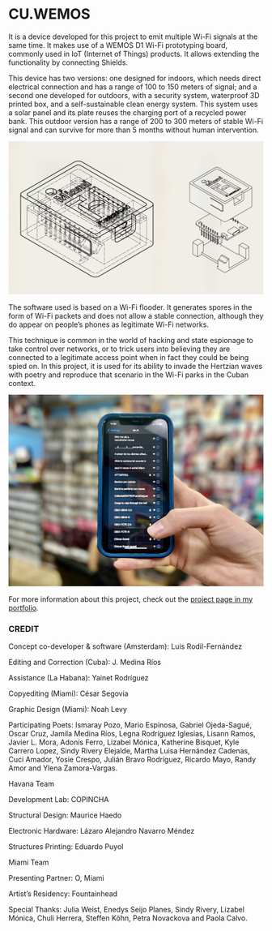 # CU.WEMOS

It is a device developed for this project to emit multiple Wi-Fi signals at the same time. It makes 
use of a WEMOS D1 Wi-Fi prototyping board, commonly used in IoT (Internet of Things) products. It 
allows extending the functionality by connecting Shields.

This device has two versions: one designed for indoors, which needs direct electrical connection and 
has a range of 100 to 150 meters of signal; and a second one developed for outdoors, with a security 
system, waterproof 3D printed box, and a self-sustainable clean energy system. This system uses a 
solar panel and its plate reuses the charging port of a recycled power bank. This outdoor version has 
a range of 200 to 300 meters of stable Wi-Fi signal and can survive for more than 5 months without 
human intervention.

![schematic](doc/Connectify_Free_Wi-Fi__poesia1__bw.png)

The software used is based on a Wi-Fi flooder. It generates spores in the form of Wi-Fi packets and 
does not allow a stable connection, although they do appear on people’s phones as legitimate Wi-Fi 
networks.

This technique is common in the world of hacking and state espionage to take control over networks, or 
to trick users into believing they are connected to a legitimate access point when in fact they could 
be being spied on. In this project, it is used for its ability to invade the Hertzian waves with 
poetry and reproduce that scenario in the Wi-Fi parks in the Cuban context. 

![photo1](doc/Connectify_Free_Wi-Fi__poesia3.jpg)


For more information about this project, check out the [project page in my 
portfolio](https://nestorsire.com/en/obra/__trashed-2/).


### CREDIT

Concept co-developer & software (Amsterdam): Luis Rodil-Fernández

Editing and Correction (Cuba): J. Medina Ríos

Assistance (La Habana): Yainet Rodríguez

Copyediting (Miami): César Segovia

Graphic Design (Miami): Noah Levy

Participating Poets: Ismaray Pozo, Mario Espinosa, Gabriel Ojeda-Sagué, Oscar Cruz, Jamila Medina 
Ríos, Legna Rodríguez Iglesias, Lisann Ramos, Javier L. Mora, Adonis Ferro, Lizabel Mónica, Katherine 
Bisquet, Kyle Carrero Lopez, Sindy Rivery Elejalde, Martha Luisa Hernández Cadenas, Cuci Amador, Yosie 
Crespo, Julián Bravo Rodríguez, Ricardo Mayo, Randy Amor and Ylena Zamora-Vargas.

Havana Team

Development Lab: COPINCHA

Structural Design: Maurice Haedo

Electronic Hardware: Lázaro Alejandro Navarro Méndez

Structures Printing: Eduardo Puyol

Miami Team

Presenting Partner: O, Miami

Artist’s Residency: Fountainhead

Special Thanks: Julia Weist, Enedys Seijo Planes, Sindy Rivery, Lizabel Mónica, Chuli Herrera, Steffen 
Köhn, Petra Novackova and Paola Calvo.
